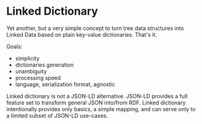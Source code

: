 # Linked Dictionary

Yet another, but a very simple concept to turn tree data structures into Linked Data based on plain key-value dictionaries. That's it.

Goals:
 * simplicity
 * dictionaries generation
 * unambiguity
 * processing speed
 * language, serialization format, agnostic

Linked dictionary is not a JSON-LD alternative. JSON-LD provides a full feature set to transform general JSON into/from RDF. Linked dictionary intentionally provides only basics, a simple mapping, and can serve only to a limited subset of JSON-LD use-cases.
